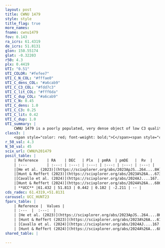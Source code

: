 ```yaml
---
layout: post
title: CWNU 1479
style: style
title_flag: true
more_names: 
fname: cwnu1479
fov: 0.143
ra_icrs: 61.4319
de_icrs: 51.8131
glon: 150.55174
glat: -0.32203
r50: 4.3
plx: 0.4419
UTI: "0.51"
UTI_COLOR: "#fefee7"
UTI_C_N_COL: "#fffae0"
UTI_C_dens_COL: "#a6cab9"
UTI_C_C3_COL: "#fdd7c3"
UTI_C_lit_COL: "#fff6da"
UTI_C_dup_COL: "#a6cab9"
UTI_C_N: 0.45
UTI_C_dens: 1.0
UTI_C_C3: 0.25
UTI_C_lit: 0.42
UTI_C_dup: 1.0
UTI_summary: |
    CWNU 1479 is a poorly populated, very dense object of low C3 quality. It was recently reported in the literature.
class3: |
    <span style="color: red; font-weight: bold;">C</span><span style="color: red; font-weight: bold;">C</span>
r_50_val: 4.3
N_50_val: 45
scix_url: CWNU%201479
posit_table: |
    | Reference    | RA    | DEC   | Plx  | pmRA  | pmDE   |  Rv  |
    | :---         | :---: | :---: | :---: | :---: | :---: | :---: |
    |[He et al. (2023)](https://scixplorer.org/abs/2023ApJS..264....8H) | 61.456 | 51.791 | 0.447 | 0.158 | -2.226 | -- |
    |[Hunt & Reffert (2023)](https://scixplorer.org/abs/2023A%26A...673A.114H) | 61.449 | 51.8 | 0.432 | 0.201 | -2.198 | -- |
    |[Cavallo et al. (2024)](https://scixplorer.org/abs/2024AJ....167...12C) | 61.439 | 51.796 | 0.434 | -- | -- | -- |
    |[Hunt & Reffert (2024)](https://scixplorer.org/abs/2024A%26A...686A..42H) | 61.449 | 51.8 | 0.432 | 0.201 | -2.198 | -- |
    | **UCC** |61.432 | 51.813 | 0.442 | 0.182 | -2.211 | -- | 
cds_radec: 61.4319,+51.8131
carousel: UCC_HUNT23
fpars_table: |
    | Reference |  Values |
    | :---  |  :---:  |
    | [He et al. (2023)](https://scixplorer.org/abs/2023ApJS..264....8H) | `A0=1.25, m-M=11.55, logAge=6.4` |
    | [Hunt & Reffert (2023)](https://scixplorer.org/abs/2023A%26A...673A.114H) | `AV50=3.334, diffAV50=1.802, MOD50=11.659, logAge50=7.897` |
    | [Cavallo et al. (2024)](https://scixplorer.org/abs/2024AJ....167...12C) | `AV50=3.04, dMod50=11.62, logAge50=8.6, [Fe/H]50=0.51` |
    | [Hunt & Reffert (2024)](https://scixplorer.org/abs/2024A%26A...686A..42H) | `MassJ=389.223` |
shared_table: |
    
---
```

